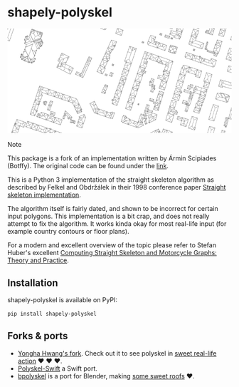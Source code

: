 # shapely-polyskel

<p align="center">
<img src="doc/example.png" alt="A straight skeleton"/>
</p>

> [!NOTE]
> This package is a fork of an implementation written by Ármin Scipiades (Botffy). The original code can be found under the [link](https://github.com/Botffy/polyskel).

This is a Python 3 implementation of the straight skeleton algorithm as described by Felkel and Obdržálek in their 1998 conference paper [Straight skeleton implementation](doc/StraightSkeletonImplementation.pdf).

The algorithm itself is fairly dated, and shown to be incorrect for certain input polygons.
This implementation is a bit crap, and does not really attempt to fix the algorithm.
It works kinda okay for most real-life input (for example country contours or floor plans).

For a modern and excellent overview of the topic please refer to Stefan Huber's excellent [Computing Straight Skeleton and Motorcycle Graphs: Theory and Practice](https://www.sthu.org/research/publications/files/phdthesis.pdf).

## Installation

shapely-polyskel is available on PyPI:

```bash
pip install shapely-polyskel
```

<!-- ## Usage

```python
from shapely_polyskel import skeletonize

rectangle = [(0, 0), (0, 20), (40, 20), (40, 0)]

straight_skeleton = skeletonize(florida_polygon)

# [Subtree(source=Point2(10.00, 10.00), height=10.0, sinks=[Point2(0.00, 0.00), Point2(0.00, 20.00)]), Subtree(source=Point2(30.00, 10.00), height=10.0, sinks=[Point2(10.00, 10.00), Point2(40.00, 20.00), Point2(40.00, 0.00)])]
``` -->

## Forks & ports

- [Yongha Hwang's fork](https://github.com/yonghah/polyskel). Check out it to see polyskel in [sweet real-life action](https://github.com/yonghah/polyskel/blob/master/Create%20layout%20network%20using%20straight%20skeletons%20.ipynb) :heart: :heart: :heart:.
- [Polyskel-Swift](https://github.com/andygeers/Polyskel-Swift) a Swift port.
- [bpolyskel](https://github.com/prochitecture/bpypolyskel) is a port for Blender, making [some sweet roofs](https://user-images.githubusercontent.com/613295/94917497-4fd8c800-04b9-11eb-89ba-2f4f47f5b416.png) :heart:.

